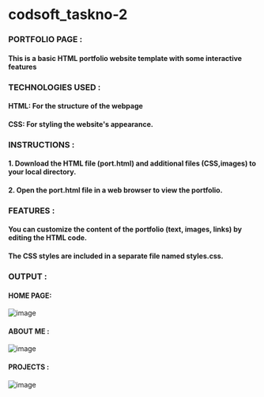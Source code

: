 # codsoft_taskno-2

### PORTFOLIO PAGE :

#### This is a basic HTML portfolio website template with some interactive features

### TECHNOLOGIES USED :

#### HTML: For the structure of the webpage 

#### CSS: For styling the website's appearance.

### INSTRUCTIONS :

#### 1. Download the HTML file (port.html) and additional files (CSS,images) to your local directory.
#### 2. Open the port.html file in a web browser to view the portfolio.

### FEATURES :

#### You can customize the content of the portfolio (text, images, links) by editing the HTML code.

#### The CSS styles are included in a separate file named styles.css.

### OUTPUT :


#### HOME PAGE:


![image](https://github.com/KANISHKAR2607/codsoft_taskno-2/assets/118886772/e5088c56-031b-44ec-9c94-fa374618a86d)


#### ABOUT ME :

![image](https://github.com/KANISHKAR2607/codsoft_taskno-2/assets/118886772/229559c3-0f67-4b62-b43f-16530d481287)

#### PROJECTS :

![image](https://github.com/KANISHKAR2607/codsoft_taskno-2/assets/118886772/a5884cb4-4f0c-402d-9eb4-4ea7fe40c011)



